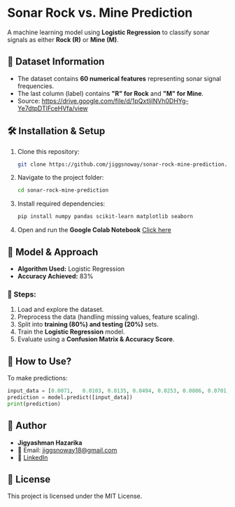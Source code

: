 # Sonar Rock vs. Mine Prediction

A machine learning model using **Logistic Regression** to classify sonar signals as either **Rock (R)** or **Mine (M)**.

## 📂 Dataset Information
- The dataset contains **60 numerical features** representing sonar signal frequencies.
- The last column (label) contains **"R" for Rock** and **"M" for Mine**.
- Source: https://drive.google.com/file/d/1pQxtljlNVh0DHYg-Ye7dtpDTlFceHVfa/view

## 🛠 Installation & Setup

1. Clone this repository:
   ```sh
   git clone https://github.com/jiggsnoway/sonar-rock-mine-prediction.git
   ```
2. Navigate to the project folder:
   ```sh
   cd sonar-rock-mine-prediction
   ```
3. Install required dependencies:
   ```sh
   pip install numpy pandas scikit-learn matplotlib seaborn
   ```
4. Open and run the **Google Colab Notebook** [Click here](https://colab.research.google.com/)

## 🎯 Model & Approach
- **Algorithm Used:** Logistic Regression
- **Accuracy Achieved:** 83%

### 🔹 Steps:
1. Load and explore the dataset.
2. Preprocess the data (handling missing values, feature scaling).
3. Split into **training (80%) and testing (20%)** sets.
4. Train the **Logistic Regression** model.
5. Evaluate using a **Confusion Matrix & Accuracy Score**.


## 🚀 How to Use?
To make predictions:
```python
input_data = [0.0071,	0.0103,	0.0135,	0.0494,	0.0253,	0.0806,	0.0701,	0.0738,	0.0117,	0.0898,	0.0289,	0.1554,	0.1437,	0.1035,	0.1424,	0.1227,	0.0892,	0.2047,	0.0827,	0.1524,	0.3031,	0.1608,	0.0667,	0.1426,	0.0395,	0.1653,	0.3399,	0.4855,	0.5206,	0.5508,	0.6102,	0.5989,	0.6764,	0.8897,	1,	0.9517,	0.8459,	0.7073,	0.6697,	0.6326,	0.5102,	0.4161,	0.2816,	0.1705,	0.1421,	0.0971,	0.0879,	0.0863,	0.0355,	0.0233,	0.0252,	0.0043,	0.0048,	0.0076,	0.0124,	0.0105,	0.0054,	0.0032,	0.0073,	0.0063] 
prediction = model.predict([input_data])
print(prediction)
```

## 👤 Author
- **Jigyashman Hazarika**
- 📧 Email: jiggsnoway18@gmail.com
- 🔗 [LinkedIn](https://www.linkedin.com/in/jigyashmanhazarika)

## 📜 License
This project is licensed under the MIT License.
